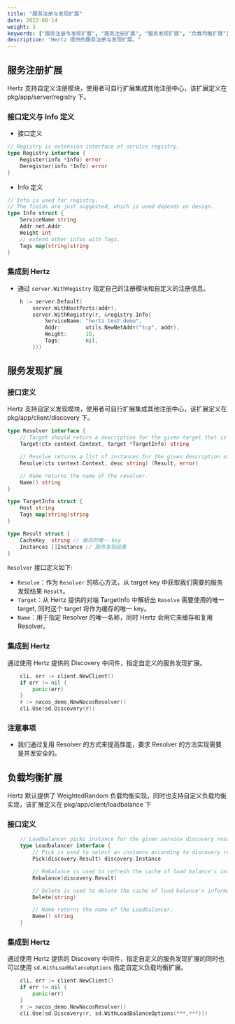 ```yaml
---
title: "服务注册与发现扩展"
date: 2022-08-14
weight: 3
keywords: ["服务注册与发现扩展", "服务注册扩展", "服务发现扩展", "负载均衡扩展"]
description: "Hertz 提供的服务注册与发现扩展。"
---
```


## 服务注册扩展

Hertz 支持自定义注册模块，使用者可自行扩展集成其他注册中心，该扩展定义在 pkg/app/server/registry 下。

### 接口定义与 Info 定义

- 接口定义

```go
// Registry is extension interface of service registry.
type Registry interface {
	Register(info *Info) error
	Deregister(info *Info) error
}
```

- Info 定义

```go
// Info is used for registry.
// The fields are just suggested, which is used depends on design.
type Info struct {
	ServiceName string
	Addr net.Addr
	Weight int
	// extend other infos with Tags.
	Tags map[string]string
}
```

### 集成到 Hertz

- 通过 `server.WithRegistry` 指定自己的注册模块和自定义的注册信息。

```go
    h := server.Default(
    	server.WithHostPorts(addr),
    	server.WithRegistry(r, &registry.Info{
    		ServiceName: "hertz.test.demo",
    		Addr:        utils.NewNetAddr("tcp", addr),
    		Weight:      10,
    		Tags:        nil,
    	}))
```

## 服务发现扩展

### 接口定义

Hertz 支持自定义发现模块，使用者可自行扩展集成其他注册中心，该扩展定义在 pkg/app/client/discovery 下。

```go
type Resolver interface {
	// Target should return a description for the given target that is suitable for being a key for cache.
	Target(ctx context.Context, target *TargetInfo) string

	// Resolve returns a list of instances for the given description of a target.
	Resolve(ctx context.Context, desc string) (Result, error)

	// Name returns the name of the resolver.
	Name() string
}

type TargetInfo struct {
    Host string
    Tags map[string]string
}

type Result struct {
    CacheKey  string // 缓存的唯一 key
    Instances []Instance // 服务发现结果
}
```

`Resolver` 接口定义如下:

- `Resolve`：作为 `Resolver` 的核心方法，从 target key 中获取我们需要的服务发现结果 `Result`。
- `Target`：从 Hertz 提供的对端 TargetInfo 中解析出 `Resolve` 需要使用的唯一 target, 同时这个 target 将作为缓存的唯一 key。
- `Name`：用于指定 Resolver 的唯一名称，同时 Hertz 会用它来缓存和复用 Resolver。

### 集成到 Hertz

通过使用 Hertz 提供的 Discovery 中间件，指定自定义的服务发现扩展。

```go
    cli, err := client.NewClient()
    if err != nil {
        panic(err)
    }
    r := nacos_demo.NewNacosResolver()
    cli.Use(sd.Discovery(r))
```

### 注意事项

- 我们通过复用 Resolver 的方式来提高性能，要求 Resolver 的方法实现需要是并发安全的。

## 负载均衡扩展

Hertz 默认提供了 WeightedRandom 负载均衡实现，同时也支持自定义负载均衡实现，该扩展定义在 pkg/app/client/loadbalance 下

### 接口定义

```go
    // Loadbalancer picks instance for the given service discovery result.
    type Loadbalancer interface {
        // Pick is used to select an instance according to discovery result
        Pick(discovery.Result) discovery.Instance

        // Rebalance is used to refresh the cache of load balance's information
        Rebalance(discovery.Result)

        // Delete is used to delete the cache of load balance's information when it is expired
        Delete(string)

        // Name returns the name of the Loadbalancer.
        Name() string
    }

```

### 集成到 Hertz

通过使用 Hertz 提供的 Discovery 中间件，指定自定义的服务发现扩展的同时也可以使用 `sd.WithLoadBalanceOptions` 指定自定义负载均衡扩展。

```go
    cli, err := client.NewClient()
    if err != nil {
        panic(err)
    }
    r := nacos_demo.NewNacosResolver()
    cli.Use(sd.Discovery(r, sd.WithLoadBalanceOptions(***,***)))
```
